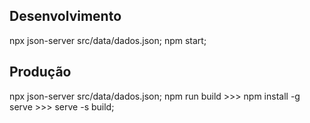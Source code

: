 ## Desenvolvimento
npx json-server src/data/dados.json;
npm start;

## Produção
npx json-server src/data/dados.json;
npm run build >>> npm install -g serve >>> serve -s build;
